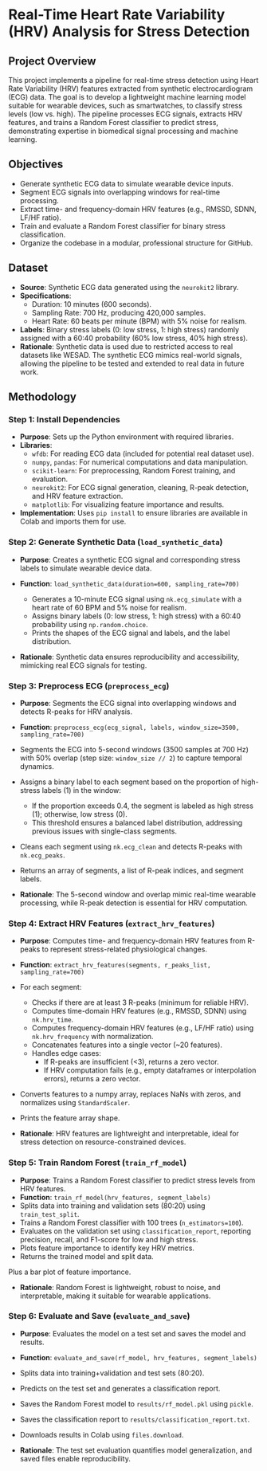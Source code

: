 # Real-Time Heart Rate Variability (HRV) Analysis for Stress Detection

## Project Overview
This project implements a pipeline for real-time stress detection using Heart Rate Variability (HRV) features extracted from synthetic electrocardiogram (ECG) data. The goal is to develop a lightweight machine learning model suitable for wearable devices, such as smartwatches, to classify stress levels (low vs. high). The pipeline processes ECG signals, extracts HRV features, and trains a Random Forest classifier to predict stress, demonstrating expertise in biomedical signal processing and machine learning. 

## Objectives
- Generate synthetic ECG data to simulate wearable device inputs.
- Segment ECG signals into overlapping windows for real-time processing.
- Extract time- and frequency-domain HRV features (e.g., RMSSD, SDNN, LF/HF ratio).
- Train and evaluate a Random Forest classifier for binary stress classification.
- Organize the codebase in a modular, professional structure for GitHub.

## Dataset
- **Source**: Synthetic ECG data generated using the `neurokit2` library.
- **Specifications**:
  - Duration: 10 minutes (600 seconds).
  - Sampling Rate: 700 Hz, producing 420,000 samples.
  - Heart Rate: 60 beats per minute (BPM) with 5% noise for realism.
- **Labels**: Binary stress labels (0: low stress, 1: high stress) randomly assigned with a 60:40 probability (60% low stress, 40% high stress).
- **Rationale**: Synthetic data is used due to restricted access to real datasets like WESAD. The synthetic ECG mimics real-world signals, allowing the pipeline to be tested and extended to real data in future work.

## Methodology

### Step 1: Install Dependencies
- **Purpose**: Sets up the Python environment with required libraries.
- **Libraries**:
  - `wfdb`: For reading ECG data (included for potential real dataset use).
  - `numpy`, `pandas`: For numerical computations and data manipulation.
  - `scikit-learn`: For preprocessing, Random Forest training, and evaluation.
  - `neurokit2`: For ECG signal generation, cleaning, R-peak detection, and HRV feature extraction.
  - `matplotlib`: For visualizing feature importance and results.
- **Implementation**: Uses `pip install` to ensure libraries are available in Colab and imports them for use.

### Step 2: Generate Synthetic Data (`load_synthetic_data`)
- **Purpose**: Creates a synthetic ECG signal and corresponding stress labels to simulate wearable device data.
- **Function**: `load_synthetic_data(duration=600, sampling_rate=700)`
  - Generates a 10-minute ECG signal using `nk.ecg_simulate` with a heart rate of 60 BPM and 5% noise for realism.
  - Assigns binary labels (0: low stress, 1: high stress) with a 60:40 probability using `np.random.choice`.
  - Prints the shapes of the ECG signal and labels, and the label distribution.

- **Rationale**: Synthetic data ensures reproducibility and accessibility, mimicking real ECG signals for testing.

### Step 3: Preprocess ECG (`preprocess_ecg`)
- **Purpose**: Segments the ECG signal into overlapping windows and detects R-peaks for HRV analysis.
- **Function**: `preprocess_ecg(ecg_signal, labels, window_size=3500, sampling_rate=700)`
- Segments the ECG into 5-second windows (3500 samples at 700 Hz) with 50% overlap (step size: `window_size // 2`) to capture temporal dynamics.
- Assigns a binary label to each segment based on the proportion of high-stress labels (1) in the window:
  - If the proportion exceeds 0.4, the segment is labeled as high stress (1); otherwise, low stress (0).
  - This threshold ensures a balanced label distribution, addressing previous issues with single-class segments.
- Cleans each segment using `nk.ecg_clean` and detects R-peaks with `nk.ecg_peaks`.
- Returns an array of segments, a list of R-peak indices, and segment labels.

- **Rationale**: The 5-second window and overlap mimic real-time wearable processing, while R-peak detection is essential for HRV computation.

### Step 4: Extract HRV Features (`extract_hrv_features`)
- **Purpose**: Computes time- and frequency-domain HRV features from R-peaks to represent stress-related physiological changes.
- **Function**: `extract_hrv_features(segments, r_peaks_list, sampling_rate=700)`
- For each segment:
  - Checks if there are at least 3 R-peaks (minimum for reliable HRV).
  - Computes time-domain HRV features (e.g., RMSSD, SDNN) using `nk.hrv_time`.
  - Computes frequency-domain HRV features (e.g., LF/HF ratio) using `nk.hrv_frequency` with normalization.
  - Concatenates features into a single vector (~20 features).
  - Handles edge cases:
    - If R-peaks are insufficient (<3), returns a zero vector.
    - If HRV computation fails (e.g., empty dataframes or interpolation errors), returns a zero vector.
- Converts features to a numpy array, replaces NaNs with zeros, and normalizes using `StandardScaler`.
- Prints the feature array shape.

- **Rationale**: HRV features are lightweight and interpretable, ideal for stress detection on resource-constrained devices.

### Step 5: Train Random Forest (`train_rf_model`)
- **Purpose**: Trains a Random Forest classifier to predict stress levels from HRV features.
- **Function**: `train_rf_model(hrv_features, segment_labels)`
- Splits data into training and validation sets (80:20) using `train_test_split`.
- Trains a Random Forest classifier with 100 trees (`n_estimators=100`).
- Evaluates on the validation set using `classification_report`, reporting precision, recall, and F1-score for low and high stress.
- Plots feature importance to identify key HRV metrics.
- Returns the trained model and split data.

Plus a bar plot of feature importance.
- **Rationale**: Random Forest is lightweight, robust to noise, and interpretable, making it suitable for wearable applications.

### Step 6: Evaluate and Save (`evaluate_and_save`)
- **Purpose**: Evaluates the model on a test set and saves the model and results.
- **Function**: `evaluate_and_save(rf_model, hrv_features, segment_labels)`
- Splits data into training+validation and test sets (80:20).
- Predicts on the test set and generates a classification report.
- Saves the Random Forest model to `results/rf_model.pkl` using `pickle`.
- Saves the classification report to `results/classification_report.txt`.
- Downloads results in Colab using `files.download`.

- **Rationale**: The test set evaluation quantifies model generalization, and saved files enable reproducibility.



